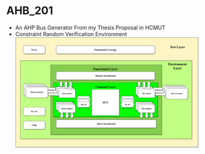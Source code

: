 # AHB_201
* An AHP Bus Generator From my Thesis Proposal in HCMUT
* Constraint Random Verification Environment
![Screenshot](CSR_env.jpg)
